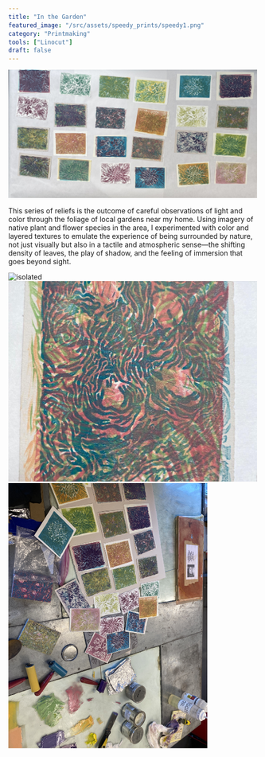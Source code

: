 ```yaml
---
title: "In the Garden"
featured_image: "/src/assets/speedy_prints/speedy1.png"
category: "Printmaking"
tools: ["Linocut"]
draft: false
---
```


<img src="/src/assets/speedy_prints/speedy7.JPG" alt="isolated" width="500"/>

This series of reliefs is the outcome of careful observations of light and color through the foliage of local gardens near my home. Using imagery of native plant and flower species in the area, I experimented with color and layered textures to emulate the experience of being surrounded by nature, not just visually but also in a tactile and atmospheric sense—the shifting density of leaves, the play of shadow, and the feeling of immersion that goes beyond sight.

<img src="/src/assets/speedy_prints/speedy2.JPG" alt="isolated" width="500"/>
<img src="/src/assets/speedy_prints/speedy6.JPG" alt="isolated" width="500"/>
<img src="/src/assets/speedy_prints/speedy8.JPG" alt="isolated" width="400"/>
